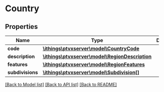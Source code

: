 # Country

## Properties
Name | Type | Description | Notes
------------ | ------------- | ------------- | -------------
**code** | [**\ithings\ptvxserver\model\CountryCode**](CountryCode.md) |  | [optional] 
**description** | [**\ithings\ptvxserver\model\RegionDescription**](RegionDescription.md) |  | [optional] 
**features** | [**\ithings\ptvxserver\model\RegionFeatures**](RegionFeatures.md) |  | [optional] 
**subdivisions** | [**\ithings\ptvxserver\model\Subdivision[]**](Subdivision.md) |  | [optional] 

[[Back to Model list]](../../README.md#documentation-for-models) [[Back to API list]](../../README.md#documentation-for-api-endpoints) [[Back to README]](../../README.md)

